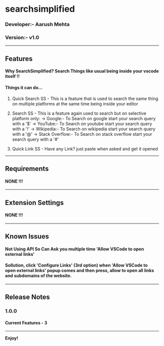 # searchsimplified

### Developer:- Aarush Mehta

### Version:- v1.0

---

## Features

#### Why SearchSimplified? Search Things like usual being inside your vscode itself !!

#### Things it can do...

1. Quick Search SS - This is a feature that is used to search the same thing on multiple platforms at the same time being inside your editor

2. Search SS - This is a feature again used to search but on selective platform only:
   -> Google:- To Search on google start your search query with a '$'
   -> YouTube:- To Search on youtube start your search query with a '!'
   -> Wikipedia:- To Search on wikipedia start your search query with a '@'
   -> Stack Overflow:- To Search on stack overflow start your search query with a '#'

3. Quick Link SS - Have any Link? just paste when asked and get it opened

---

## Requirements

#### NONE !!!

---

## Extension Settings

#### NONE !!!

---

## Known Issues

#### Not Using API So Can Ask you multiple time 'Allow VSCode to open external links'

#### Sollution, click 'Configure Links' (3rd option) when 'Allow VSCode to open external links' popup comes and then press, allow to open all links and subdomains of the website.

---

## Release Notes

### 1.0.0

#### Current Features - 3

---

**Enjoy!**
